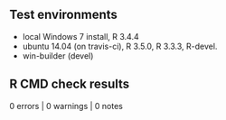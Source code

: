 ## Test environments
* local Windows 7 install, R 3.4.4
* ubuntu 14.04 (on travis-ci), R 3.5.0, R 3.3.3, R-devel.
* win-builder (devel)

## R CMD check results
0 errors | 0 warnings | 0 notes
